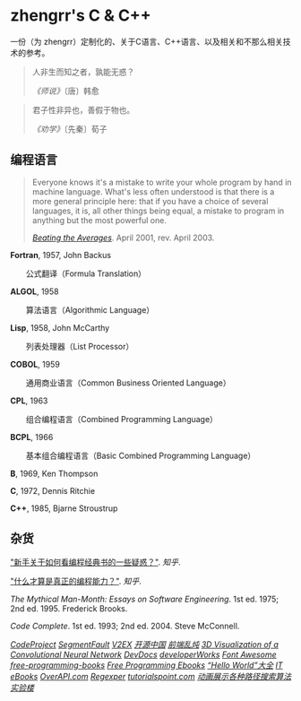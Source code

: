 # zhengrr's C & C++

一份（为 zhengrr）定制化的、关于C语言、C++语言、以及相关和不那么相关技术的参考。

> 人非生而知之者，孰能无惑？
>
> *《师说》*〔唐〕韩愈

> 君子性非异也，善假于物也。
>
> *《劝学》*〔先秦〕荀子

## 编程语言

> Everyone knows it's a mistake to write your whole program by hand in machine language.
> What's less often understood is that there is a more general principle here:
> that if you have a choice of several languages, it is, all other things being equal, a mistake to program in anything but the most powerful one.
>
> [*Beating the Averages*](http://paulgraham.com/avg.html). April 2001, rev. April 2003.

**Fortran**, 1957, John Backus

　　公式翻译（Formula Translation）

**ALGOL**, 1958

　　算法语言（Algorithmic Language）

**Lisp**, 1958, John McCarthy

　　列表处理器（List Processor）

**COBOL**, 1959

　　通用商业语言（Common Business Oriented Language）

**CPL**, 1963

　　组合编程语言（Combined Programming Language）

**BCPL**, 1966

　　基本组合编程语言（Basic Combined Programming Language）

**B**, 1969, Ken Thompson

**C**, 1972, Dennis Ritchie

**C++**, 1985, Bjarne Stroustrup

## 杂货

["新手关于如何看编程经典书的一些疑惑？"](https://zhihu.com/question/26157282). *知乎*.

["什么才算是真正的编程能力？"](https://zhihu.com/question/31034164). *知乎*.

*The Mythical Man-Month: Essays on Software Engineering*. 1st ed. 1975; 2nd ed. 1995. Frederick Brooks.

*Code Complete*. 1st ed. 1993; 2nd ed. 2004. Steve McConnell.

[*CodeProject*](https://codeproject.com/)
[*SegmentFault*](https://segmentfault.com/)
[*V2EX*](https://v2ex.com/)
[*开源中国*](http://oschina.net/)
[*前端乱炖*](http://html-js.com/)
[*3D Visualization of a Convolutional Neural Network*](http://scs.ryerson.ca/~aharley/vis/conv/)
[*DevDocs*](https://devdocs.io/)
[*developerWorks*](https://ibm.com/developerworks)
[*Font Awesome*](http://fontawesome.io/)
[*free-programming-books*](https://github.com/EbookFoundation/free-programming-books/)
[*Free Programming Ebooks*](http://oreilly.com/programming/free/)
[*“Hello World”大全*](http://netsmell.com/apps/helloworldcollection/)
[*IT eBooks*](http://it-ebooks.info/)
[*OverAPI.com*](http://overapi.com/)
[*Regexper*](https://regexper.com/)
[*tutorialspoint.com*](https://tutorialspoint.com/)
[*动画展示各种路径搜索算法*](http://webhek.com/post/pathfinding.html)
[*实验楼*](https://shiyanlou.com/)
